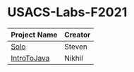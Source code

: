 # USACS-Labs-F2021

| Project Name                                             | Creator |
| -------------------------------------------------------- | ------- |
| [Solo](https://github.com/steventan7/Solo)               | Steven  |
| [IntroToJava](https://github.com/Nikhil0503/IntroToJava) | Nikhil  |
